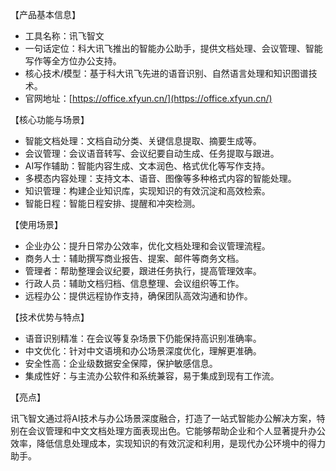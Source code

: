 【产品基本信息】
- 工具名称：讯飞智文
- 一句话定位：科大讯飞推出的智能办公助手，提供文档处理、会议管理、智能写作等全方位办公支持。
- 核心技术/模型：基于科大讯飞先进的语音识别、自然语言处理和知识图谱技术。
- 官网地址：[https://office.xfyun.cn/](https://office.xfyun.cn/)

【核心功能与场景】
- 智能文档处理：文档自动分类、关键信息提取、摘要生成等。
- 会议管理：会议语音转写、会议纪要自动生成、任务提取与跟进。
- AI写作辅助：智能内容生成、文本润色、格式优化等写作支持。
- 多模态内容处理：支持文本、语音、图像等多种格式内容的智能处理。
- 知识管理：构建企业知识库，实现知识的有效沉淀和高效检索。
- 智能日程：智能日程安排、提醒和冲突检测。

【使用场景】
- 企业办公：提升日常办公效率，优化文档处理和会议管理流程。
- 商务人士：辅助撰写商业报告、提案、邮件等商务文档。
- 管理者：帮助整理会议纪要，跟进任务执行，提高管理效率。
- 行政人员：辅助文档归档、信息整理、会议组织等工作。
- 远程办公：提供远程协作支持，确保团队高效沟通和协作。

【技术优势与特点】
- 语音识别精准：在会议等复杂场景下仍能保持高识别准确率。
- 中文优化：针对中文语境和办公场景深度优化，理解更准确。
- 安全性高：企业级数据安全保障，保护敏感信息。
- 集成性好：与主流办公软件和系统兼容，易于集成到现有工作流。

【亮点】

讯飞智文通过将AI技术与办公场景深度融合，打造了一站式智能办公解决方案，特别在会议管理和中文文档处理方面表现出色。它能够帮助企业和个人显著提升办公效率，降低信息处理成本，实现知识的有效沉淀和利用，是现代办公环境中的得力助手。